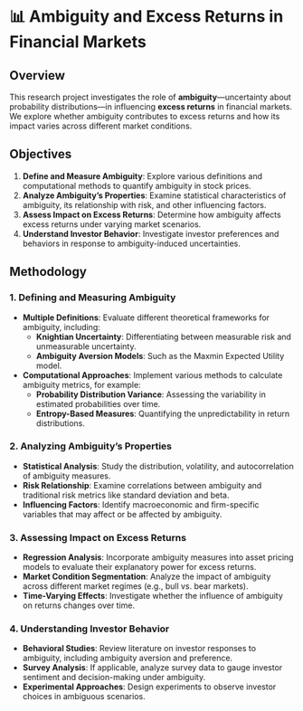 # **📊 Ambiguity and Excess Returns in Financial Markets**

## **Overview**

This research project investigates the role of **ambiguity**—uncertainty about probability distributions—in influencing **excess returns** in financial markets. We explore whether ambiguity contributes to excess returns and how its impact varies across different market conditions.

## **Objectives**

1. **Define and Measure Ambiguity**: Explore various definitions and computational methods to quantify ambiguity in stock prices.
2. **Analyze Ambiguity’s Properties**: Examine statistical characteristics of ambiguity, its relationship with risk, and other influencing factors.
3. **Assess Impact on Excess Returns**: Determine how ambiguity affects excess returns under varying market scenarios.
4. **Understand Investor Behavior**: Investigate investor preferences and behaviors in response to ambiguity-induced uncertainties.

## **Methodology**

### **1. Defining and Measuring Ambiguity**

* **Multiple Definitions**: Evaluate different theoretical frameworks for ambiguity, including:
  * **Knightian Uncertainty**: Differentiating between measurable risk and unmeasurable uncertainty.
  * **Ambiguity Aversion Models**: Such as the Maxmin Expected Utility model.
* **Computational Approaches**: Implement various methods to calculate ambiguity metrics, for example:
  * **Probability Distribution Variance**: Assessing the variability in estimated probabilities over time.
  * **Entropy-Based Measures**: Quantifying the unpredictability in return distributions.

### **2. Analyzing Ambiguity’s Properties**

* **Statistical Analysis**: Study the distribution, volatility, and autocorrelation of ambiguity measures.
* **Risk Relationship**: Examine correlations between ambiguity and traditional risk metrics like standard deviation and beta.
* **Influencing Factors**: Identify macroeconomic and firm-specific variables that may affect or be affected by ambiguity.

### **3. Assessing Impact on Excess Returns**

* **Regression Analysis**: Incorporate ambiguity measures into asset pricing models to evaluate their explanatory power for excess returns.
* **Market Condition Segmentation**: Analyze the impact of ambiguity across different market regimes (e.g., bull vs. bear markets).
* **Time-Varying Effects**: Investigate whether the influence of ambiguity on returns changes over time.

### **4. Understanding Investor Behavior**

* **Behavioral Studies**: Review literature on investor responses to ambiguity, including ambiguity aversion and preference.
* **Survey Analysis**: If applicable, analyze survey data to gauge investor sentiment and decision-making under ambiguity.
* **Experimental Approaches**: Design experiments to observe investor choices in ambiguous scenarios.
